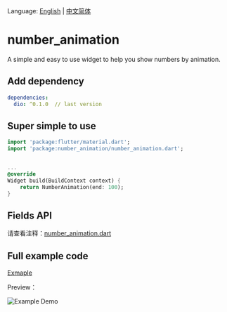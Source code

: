 Language: [English](README.md) | [中文简体](README-ZH.md)

# number_animation
A simple and easy to use widget to help you show numbers by animation.

## Add dependency
```yaml
dependencies:
  dio: ^0.1.0  // last version
```

## Super simple to use
```dart
import 'package:flutter/material.dart';
import 'package:number_animation/number_animation.dart';


...
@override
Widget build(BuildContext context) {
    return NumberAnimation(end: 100);
}
```

## Fields API
请查看注释：[number_animation.dart](lib/number_animation.dart)

## Full example code
[Exmaple](example/number_animation.dart)

Preview：

![Example Demo](https://img.alicdn.com/imgextra/i4/O1CN01SPF2q11E5trTOa8Qa_!!6000000000301-1-tps-436-190.gif)
